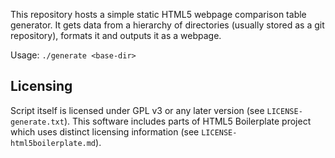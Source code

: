 This repository hosts a simple static HTML5 webpage comparison table
generator. It gets data from a hierarchy of directories (usually stored
as a git repository), formats it and outputs it as a webpage.

Usage: `./generate <base-dir>`

## Licensing

Script itself is licensed under GPL v3 or any later version (see
`LICENSE-generate.txt`). This software includes parts of HTML5
Boilerplate project which uses distinct licensing information (see
`LICENSE-html5boilerplate.md`).
